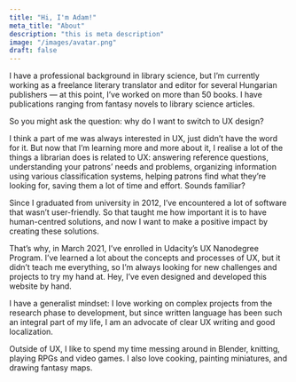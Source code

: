 ```yaml
---
title: "Hi, I'm Adam!"
meta_title: "About"
description: "this is meta description"
image: "/images/avatar.png"
draft: false
---
```


I have a professional background in library science, but I’m currently working as a freelance literary translator and editor for several Hungarian publishers — at this point, I’ve worked on more than 50 books. I have publications ranging from fantasy novels to library science articles.

So you might ask the question: why do I want to switch to UX design?

I think a part of me was always interested in UX, just didn’t have the word for it. But now that I’m learning more and more about it, I realise a lot of the things a librarian does is related to UX: answering reference questions, understanding your patrons’ needs and problems, organizing information using various classification systems, helping patrons find what they’re looking for, saving them a lot of time and effort. Sounds familiar?

Since I graduated from university in 2012, I’ve encountered a lot of software that wasn’t user-friendly. So that taught me how important it is to have human-centred solutions, and now I want to make a positive impact by creating these solutions.

That’s why, in March 2021, I’ve enrolled in Udacity’s UX Nanodegree Program. I’ve learned a lot about the concepts and processes of UX, but it didn’t teach me everything, so I’m always looking for new challenges and projects to try my hand at. Hey, I’ve even designed and developed this website by hand.

I have a generalist mindset: I love working on complex projects from the research phase to development, but since written language has been such an integral part of my life, I am an advocate of clear UX writing and good localization.

Outside of UX, I like to spend my time messing around in Blender, knitting, playing RPGs and video games. I also love cooking, painting miniatures, and drawing fantasy maps.